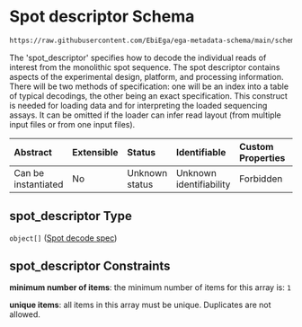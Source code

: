 # Spot descriptor Schema

```txt
https://raw.githubusercontent.com/EbiEga/ega-metadata-schema/main/schemas/EGA.experiment.json#/properties/experiment_type_specifications/properties/sequencing_experiment/properties/spot_descriptor
```

The 'spot\_descriptor' specifies how to decode the individual reads of interest from the monolithic spot sequence. The spot descriptor contains aspects of the experimental design, platform, and processing information. There will be two methods of specification: one will be an index into a table of typical decodings, the other being an exact specification. This construct is needed for loading data and for interpreting the loaded sequencing assays. It can be omitted if the loader can infer read layout (from multiple input files or from one input files).

| Abstract            | Extensible | Status         | Identifiable            | Custom Properties | Additional Properties | Access Restrictions | Defined In                                                                           |
| :------------------ | :--------- | :------------- | :---------------------- | :---------------- | :-------------------- | :------------------ | :----------------------------------------------------------------------------------- |
| Can be instantiated | No         | Unknown status | Unknown identifiability | Forbidden         | Forbidden             | none                | [EGA.experiment.json\*](../../../schemas/EGA.experiment.json "open original schema") |

## spot\_descriptor Type

`object[]` ([Spot decode spec](ega-12-definitions-spot-descriptor-spot-decode-spec.md))

## spot\_descriptor Constraints

**minimum number of items**: the minimum number of items for this array is: `1`

**unique items**: all items in this array must be unique. Duplicates are not allowed.

